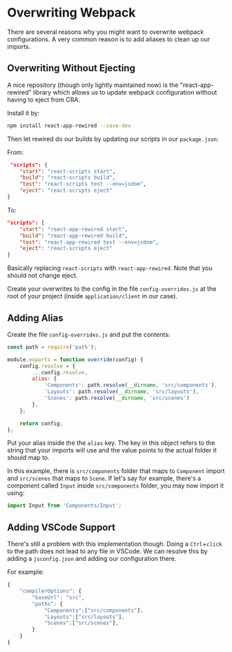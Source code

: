 # Overwriting Webpack

There are several reasons why you might want to overwrite webpack configurations. A very common reason is to add aliases to clean up our imports.

## Overwriting Without Ejecting

A nice repository (though only lightly maintained now) is the "react-app-rewired" library which allows us to update webpack configuration without having to eject from CRA.

Install it by:

```bash
npm install react-app-rewired --save-dev
```

Then let rewired do our builds by updating our scripts in our `package.json`:

From:
```json
 "scripts": {
    "start": "react-scripts start",
    "build": "react-scripts build",
    "test": "react-scripts test --env=jsdom",
    "eject": "react-scripts eject"
}
```

To:
```json
"scripts": {
    "start": "react-app-rewired start",
    "build": "react-app-rewired build",
    "test": "react-app-rewired test --env=jsdom",
    "eject": "react-scripts eject"
}
```

Basically replacing `react-scripts` with `react-app-rewired`. Note that you should not change eject.

Create your overwrites to the config in the file `config-overrides.js` at the root of your project (inside `application/client` in our case).

## Adding Alias

Create the file `config-overrides.js` and put the contents:

```js
const path = require('path');

module.exports = function override(config) {
    config.resolve = {
        ...config.resolve,
        alias: { 
            'Components': path.resolve(__dirname, 'src/components'),
            'Layouts': path.resolve(__dirname, 'src/layouts'),
            'Scenes': path.resolve(__dirname, 'src/scenes') 
        },
    };

    return config;
};
```

Put your alias inside the the `alias` key. The key in this object refers to the string that your imports will use and the value points to the actual folder it should map to.

In this example, there is `src/components` folder that maps to `Component` import and `src/scenes` that maps to `Scene`. If let's say for example, there's a component called `Input` inside `src/components` folder, you may now import it using:

```jsx
import Input from 'Components/Input';
```

## Adding VSCode Support

There's still a problem with this implementation though. Doing a `Ctrl`+`click` to the path does not lead to any file in VSCode. We can resolve this by adding a `jsconfig.json` and adding our configuration there.

For example:

```js
{
    "compilerOptions": {
        "baseUrl": "src",
        "paths": {
            "Components":["src/components"],
            "Layouts":["src/layouts"],
            "Scenes":["src/scenes"],
        }
    }
}
```